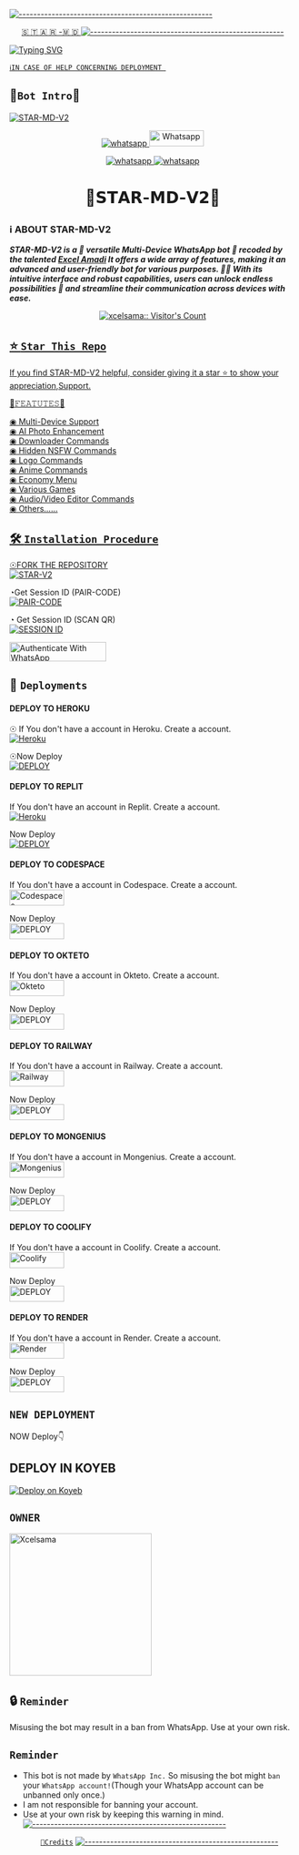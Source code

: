 [![-----------------------------------------------------](https://raw.githubusercontent.com/andreasbm/readme/master/assets/lines/colored.png)](#table-of-contents)
      <p align="center">[🇸 🇹 🇦 🇷 -🇲 🇩 ](https://wa.me/+2347045035241)
[![-----------------------------------------------------](https://raw.githubusercontent.com/andreasbm/readme/master/assets/lines/colored.png)](#table-of-contents)

<a href="https://git.io/typing-svg"><img src="https://readme-typing-svg.demolab.com?font=Protest+Strike&size=25&duration=600&pause=700&color=BggB&random=false&width=435&lines=+Hi++%E1%95%95(+%D5%9E+%E1%97%9C+%D5%9E+)%E1%95%97+I'm+STAR-MD-V2................+;A+Multi-fuctional+WhatsApp+bot........;+++++BY+EXCEL+AMADI............." alt="Typing SVG" /></a>  


[`ℹ️IN CASE OF HELP CONCERNING DEPLOYMENT
`](https://wa.me/+2347045035241)

 

##  🌠```Bot Intro```🌠
[![STAR-MD-V2](https://i.ibb.co/x8RVYs5/20240302-120657.jpg)](https://wa.me/2347045035241)
</p>
      <p align="center">
  <a href="https://wa.me//+2347045035241" target="_blank">
    <img alt="whatsapp" src="https://img.shields.io/badge/ Whatsapp -25D366?style=for-the-badge&logo=whatsapp&logoColor=white" />
  </a>
  <a aria-label="STAR-MD is free to use" href="https://chat.whatsapp.com/EmP3syvou18HrZk6R6nTAK" "target="_blank"><img alt='Whatsapp' src='https://img.shields.io/badge/OFFICIAL-GC-h?color=black&style=for-the-badge&logo=whatsapp' width="96.35" height="28"/></a></p>

   
 
<p align="center">
<a href='https://chat.whatsapp.com/Lg0lY4M1k8oDMYzylg86xs' 
  <a aria-label="Join our chats" href="https://chat.whatsapp.com/FdwbFnI8Fcf4VTVvFTFk08" target="_blank">

   <img alt="whatsapp" src="https://img.shields.io/badge/Join Group-25D366?style=for-the-badge&logo=whatsapp&logoColor=white" />
<img alt="whatsapp" src="https://img.shields.io/badge/Bot%20Whatsapp-25D366?style=for-the-badge&logo=whatsapp&logoColor=white" />

  <a
 href="https://wa.me//+2347045035241"></a>
</p>

  </a>


<h1 align="center"> 🌠𝗦𝗧𝗔𝗥-𝗠𝗗-𝗩𝟮🌠
</p>
   
### ℹ️ **ABOUT STAR-MD-V2**
***STAR-MD-V2 is a 🌟 versatile Multi-Device WhatsApp bot 🤖 recoded by the talented [Excel Amadi](https://github.com/Xcelsama) It offers a wide array of features, making it an advanced and user-friendly bot for various purposes. 🎉📱 With its intuitive interface and robust capabilities, users can unlock endless possibilities 🚀 and streamline their communication across devices with ease.***

</a>
   <a aria-label="STAR-MD-V2 is free to use" href="https://whatsapp.com/channel/0029VaBcXo4JJhzW9c1uVD2X" target="_blank">
 <p align="center"><img src="https://profile-counter.glitch.me/{xcelsama}/count.svg" alt="xcelsama:: Visitor's Count" /></p>



## ⭐ `Star This Repo`
If you find STAR-MD-V2 helpful, consider giving it a star ⭐ to show your appreciation,Support.



🚀𝙵𝙴𝙰𝚃𝚄𝚃𝙴𝚂🚀


◉ Multi-Device Support  
◉ AI Photo Enhancement  
◉ Downloader Commands  
◉ Hidden NSFW Commands  
◉ Logo Commands  
◉ Anime Commands  
◉ Economy Menu  
◉ Various Games  
◉ Audio/Video Editor Commands                   
◉ Others...... 

## 🛠️ `Installation Procedure`


☉FORK THE REPOSITORY 
    <br>
<a href="https://github.com/Xcelsama/STAR-MD-V2/fork"><img title="STAR-V2" src="https://img.shields.io/badge/FORK STAR-MD?color=blue&black=for-the-badge&logo=stackshare"></a>



◔Get Session ID (PAIR-CODE)                     
<a href='https://replit.com/@HopeAmadi/STAR-MD-V2-PAIR-CODE?s=app' target="_blank"><img alt='PAIR-CODE' src='https://img.shields.io/badge/PAIR-CODE100000?style=for-the-badge&logo=scan&logoColor=blue&labelColor=blue&color=black'/></a>



◔ Get Session ID (SCAN QR)
    <br>
<a href='https://replit.com/@mznking04/XLICON-PAIR-CODE' target="_blank"><img alt='SESSION ID' src='https://img.shields.io/badge/SCAN_QR_2-100000?style=for-the-badge&logo=scan&logoColor=white&labelColor=blue&color=black'/></a>
 


<a href="https://replit.com/@HopeAmadi/STAR-MD-V2-PAIR-CODE?s=app" target="_blank">
  <img src="https://img.shields.io/badge/SESSION ID-black?style=for-the-badge&logo=render" alt="Authenticate With WhatsApp" width="170" height="34">
</a>



## 🚀 `Deployments`
#### DEPLOY TO HEROKU 

☉ If You don't have a account in Heroku. Create a account.
    <br>
<a href='https://signup.heroku.com/' target="_blank"><img alt='Heroku' src='https://img.shields.io/badge/-Create-black?style=for-the-badge&logo=heroku&logoColor=white'/></a>

☉Now Deploy
    <br>
<a href='https://dashboard.heroku.com/new?template=https://github.com/Xcelsama/STAR-MD-V2' target="_blank"><img alt='DEPLOY' src='https://img.shields.io/badge/-DEPLOY-black?style=for-the-badge&logo=heroku&logoColor=white'/></a>

#### DEPLOY TO REPLIT
 If You don't have an account in Replit. Create a account.
    <br>
<a href='https://replit.com/signup' target="_blank"><img alt='Heroku' src='https://img.shields.io/badge/-Create-black?style=for-the-badge&logo=replit&logoColor=white'/></a>

 Now Deploy
    <br>
    <a href='https://repl.it/github/salmanytofficial/XLICON-V2-MD' target="_blank"><img alt='DEPLOY' src='https://img.shields.io/badge/-DEPLOY-black?style=for-the-badge&logo=replit&logoColor=white'/></a>



#### DEPLOY TO CODESPACE

 If You don't have a account in Codespace. Create a account.
    <br>
<a href='https://github.com/login?return_to=https%3A%2F%2Fgithub.com%2Fcodespaces' target="_blank"><img alt='Codespaces' src='https://img.shields.io/badge/CREATE-h?color=black&style=for-the-badge&logo=visualstudiocode' width="96.35" height="28"/></a></p>

 Now Deploy
    <br>
<a href='https://github.com/codespaces/new' target="_blank"><img alt='DEPLOY' src='https://img.shields.io/badge/DEPLOY -h?color=black&style=for-the-badge&logo=visualstudiocode' width="96.35" height="28"/></a></p>

#### DEPLOY TO OKTETO

If You don't have a account in Okteto. Create a account.
    <br>
<a href='https://www.okteto.com/pricing/?plan=SaaS' target="_blank"><img alt='Okteto' src='https://img.shields.io/badge/CREATE-h?color=black&style=for-the-badge&logo=opera' width="96.35" height="28"/></a></p>

Now Deploy
    <br>
<a href='https://cloud.okteto.com/login' target="_blank"><img alt='DEPLOY' src='https://img.shields.io/badge/DEPLOY -h?color=black&style=for-the-badge&logo=opera' width="96.35" height="28"/></a></p>

#### DEPLOY TO RAILWAY

 If You don't have a account in Railway. Create a account.
    <br>
<a href='https://railway.app/login' target="_blank"><img alt='Railway' src='https://img.shields.io/badge/CREATE-h?color=black&style=for-the-badge&logo=railway' width="96.35" height="28"/></a></p>

 Now Deploy
    <br>
<a href='https://railway.app/new' target="_blank"><img alt='DEPLOY' src='https://img.shields.io/badge/DEPLOY -h?color=black&style=for-the-badge&logo=railway' width="96.35" height="28"/></a></p>

#### DEPLOY TO MONGENIUS

 If You don't have a account in Mongenius. Create a account.
    <br>
<a href='https://studio.mogenius.com/user/registration' target="_blank"><img alt='Mongenius' src='https://img.shields.io/badge/CREATE-h?color=black&style=for-the-badge&logo=genius' width="96.35" height="28"/></a></p>

 Now Deploy
    <br>
<a href='https://railway.app/new' target="_blank"><img alt='DEPLOY' src='https://img.shields.io/badge/DEPLOY -h?color=black&style=for-the-badge&logo=genius' width="96.35" height="28"/></a></p>

#### DEPLOY TO COOLIFY

 If You don't have a account in Coolify. Create a account.
    <br>
<a href='https://app.coolify.io/register' target="_blank"><img alt='Coolify' src='https://img.shields.io/badge/CREATE-h?color=black&style=for-the-badge&logo=C' width="96.35" height="28"/></a></p>

 Now Deploy
    <br>
<a href='https://coolify.io/' target="_blank"><img alt='DEPLOY' src='https://img.shields.io/badge/DEPLOY -h?color=black&style=for-the-badge&logo=C' width="96.35" height="28"/></a></p>

#### DEPLOY TO RENDER

 If You don't have a account in Render. Create a account.
    <br>
<a href='https://dashboard.render.com/register' target="_blank"><img alt='Render' src='https://img.shields.io/badge/CREATE-h?color=black&style=for-the-badge&logo=render' width="96.35" height="28"/></a></p>

 Now Deploy
    <br>
<a href='https://dashboard.render.com' target="_blank"><img alt='DEPLOY' src='https://img.shields.io/badge/DEPLOY -h?color=black&style=for-the-badge&logo=render' width="96.35" height="28"/></a></p>

## `NEW DEPLOYMENT`
NOW Deploy👇
<br>
## DEPLOY IN KOYEB    
[![Deploy on Koyeb](https://www.koyeb.com/static/images/deploy/button.svg)](https://app.koyeb.com/auth/signup)  
## `OWNER` 
<a href="https://github.com/Xcelsama"><img src="https://github.com/Xcelsama.png" width="250" height="250" alt="Xcelsama"/></a>

   

## 🔒 `Reminder`
Misusing the bot may result in a ban from WhatsApp. Use at your own risk.


## `Reminder`
  
- This bot is not made by `WhatsApp Inc.` So misusing the bot might `ban` your `WhatsApp account!`(Though your WhatsApp account can be unbanned only once.)
- I am not responsible for banning your account.
- Use at your own risk by keeping this warning in mind.
[![-----------------------------------------------------](https://raw.githubusercontent.com/andreasbm/readme/master/assets/lines/colored.png)](#table-of-contents)
      <p align="center">[`📡Credits`](https://github.com/salmanytofficial)
[![-----------------------------------------------------](https://raw.githubusercontent.com/andreasbm/readme/master/assets/lines/colored.png)](#table-of-contents)